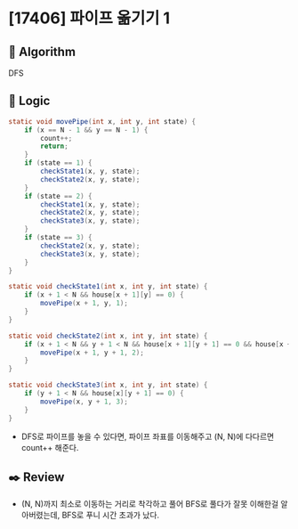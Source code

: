 # [17406] 파이프 옮기기 1

## :pushpin: **Algorithm**

DFS

## :round_pushpin: **Logic**

```java
static void movePipe(int x, int y, int state) {
	if (x == N - 1 && y == N - 1) {
		count++;
		return;
	}
	if (state == 1) {
		checkState1(x, y, state);
		checkState2(x, y, state);
	}
	if (state == 2) {
		checkState1(x, y, state);
		checkState2(x, y, state);
		checkState3(x, y, state);
	}
	if (state == 3) {
		checkState2(x, y, state);
		checkState3(x, y, state);
	}
}

static void checkState1(int x, int y, int state) {
	if (x + 1 < N && house[x + 1][y] == 0) {
		movePipe(x + 1, y, 1);
	}
}

static void checkState2(int x, int y, int state) {
	if (x + 1 < N && y + 1 < N && house[x + 1][y + 1] == 0 && house[x + 1][y] == 0 && house[x][y + 1] == 0) {
		movePipe(x + 1, y + 1, 2);
	}
}

static void checkState3(int x, int y, int state) {
	if (y + 1 < N && house[x][y + 1] == 0) {
		movePipe(x, y + 1, 3);
	}
}

  ```
 
   - DFS로 파이프를 놓을 수 있다면, 파이프 좌표를 이동해주고 (N, N)에 다다르면 count++ 해준다.
  
  
## :black_nib: **Review**
 - (N, N)까지 최소로 이동하는 거리로 착각하고 풀어 BFS로 풀다가 잘못 이해한걸 알아버렸는데, BFS로 푸니 시간 초과가 났다.


  
  	

  
